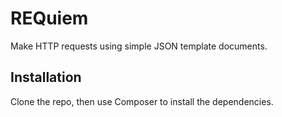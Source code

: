 # REQuiem

Make HTTP requests using simple JSON template documents.

## Installation

Clone the repo, then use Composer to install the dependencies.
